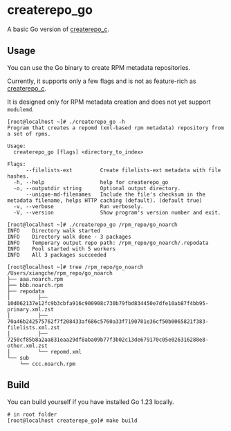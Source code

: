 # createrepo_go

A basic Go version of [createrepo_c](https://github.com/rpm-software-management/createrepo_c).

## Usage

You can use the Go binary to create RPM metadata repositories.

Currently, it supports only a few flags and is not as feature-rich as [createrepo_c](https://github.com/rpm-software-management/createrepo_c).

It is designed only for RPM metadata creation and does not yet support `modulemd`.

```
[root@localhost ~]# ./createrepo_go -h                               
Program that creates a repomd (xml-based rpm metadata) repository from a set of rpms.

Usage:
  createrepo_go [flags] <directory_to_index>

Flags:
      --filelists-ext         Create filelists-ext metadata with file hashes.
  -h, --help                  help for createrepo_go
  -o, --outputdir string      Optional output directory.
      --unique-md-filenames   Include the file's checksum in the metadata filename, helps HTTP caching (default). (default true)
  -v, --verbose               Run verbosely.
  -V, --version               Show program's version number and exit.

[root@localhost ~]# ./createrepo_go /rpm_repo/go_noarch
INFO    Directory walk started
INFO    Directory walk done - 3 packages
INFO    Temporary output repo path: /rpm_repo/go_noarch/.repodata
INFO    Pool started with 5 workers
INFO    All 3 packages succeeded

[root@localhost ~]# tree /rpm_repo/go_noarch 
/Users/xiangche/rpm_repo/go_noarch
├── aaa.noarch.rpm
├── bbb.noarch.rpm
├── repodata
│         ├── 10d062137e12fc9b3cbfa916c900908c730b79fbd834450e7dfe10ab87f4bb95-primary.xml.zst
│         ├── 70a46b242575762f7f208433af686c5760a33f7190701e36cf50b0065821f383-filelists.xml.zst
│         ├── 7250cf85b8a2aa831eaa29df8aba09b77f3b02c13de679170c05e026316288e8-other.xml.zst
│         └── repomd.xml
└── sub
    └── ccc.noarch.rpm
```

## Build

You can build yourself if you have installed Go 1.23 locally.

```
# in root folder
[root@localhost createrepo_go]# make build
```
